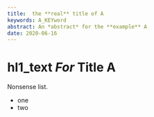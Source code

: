 ```yaml
---
title:  the **real** title of A
keywords: A_KEYword
abstract: An *abstract* for the **example** A
date: 2020-06-16
---
```



# hl1_text *For* **Title** A

Nonsense list.
- one
- two 


